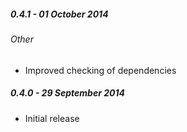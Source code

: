##### 0.4.1 - 01 October 2014

###### Other
- Improved checking of dependencies

##### 0.4.0 - 29 September 2014

- Initial release

